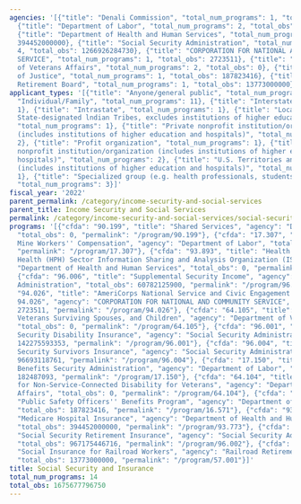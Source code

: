 ```yaml
---
agencies: '[{"title": "Denali Commission", "total_num_programs": 1, "total_obs": 0},
  {"title": "Department of Labor", "total_num_programs": 2, "total_obs": 335965093},
  {"title": "Department of Health and Human Services", "total_num_programs": 2, "total_obs":
  394452000000}, {"title": "Social Security Administration", "total_num_programs":
  4, "total_obs": 1266926284730}, {"title": "CORPORATION FOR NATIONAL AND COMMUNITY
  SERVICE", "total_num_programs": 1, "total_obs": 2723511}, {"title": "Department
  of Veterans Affairs", "total_num_programs": 2, "total_obs": 0}, {"title": "Department
  of Justice", "total_num_programs": 1, "total_obs": 187823416}, {"title": "Railroad
  Retirement Board", "total_num_programs": 1, "total_obs": 13773000000}]'
applicant_types: '[{"title": "Anyone/general public", "total_num_programs": 1}, {"title":
  "Individual/Family", "total_num_programs": 11}, {"title": "Interstate", "total_num_programs":
  1}, {"title": "Intrastate", "total_num_programs": 1}, {"title": "Local (includes
  State-designated lndian Tribes, excludes institutions of higher education and hospitals",
  "total_num_programs": 1}, {"title": "Private nonprofit institution/organization
  (includes institutions of higher education and hospitals)", "total_num_programs":
  2}, {"title": "Profit organization", "total_num_programs": 1}, {"title": "Public
  nonprofit institution/organization (includes institutions of higher education and
  hospitals)", "total_num_programs": 2}, {"title": "U.S. Territories and possessions
  (includes institutions of higher education and hospitals)", "total_num_programs":
  1}, {"title": "Specialized group (e.g. health professionals, students, veterans)",
  "total_num_programs": 3}]'
fiscal_year: '2022'
parent_permalink: /category/income-security-and-social-services
parent_title: Income Security and Social Services
permalink: /category/income-security-and-social-services/social-security-and-insurance
programs: '[{"cfda": "90.199", "title": "Shared Services", "agency": "Denali Commission",
  "total_obs": 0, "permalink": "/program/90.199"}, {"cfda": "17.307", "title": "Coal
  Mine Workers'' Compensation", "agency": "Department of Labor", "total_obs": 153478000,
  "permalink": "/program/17.307"}, {"cfda": "93.893", "title": "Health Care and Public
  Health (HPH) Sector Information Sharing and Analysis Organization (ISAO)", "agency":
  "Department of Health and Human Services", "total_obs": 0, "permalink": "/program/93.893"},
  {"cfda": "96.006", "title": "Supplemental Security Income", "agency": "Social Security
  Administration", "total_obs": 60782125900, "permalink": "/program/96.006"}, {"cfda":
  "94.026", "title": "AmeriCorps National Service and Civic Engagement Research Competition
  94.026", "agency": "CORPORATION FOR NATIONAL AND COMMUNITY SERVICE", "total_obs":
  2723511, "permalink": "/program/94.026"}, {"cfda": "64.105", "title": "Pension to
  Veterans Surviving Spouses, and Children", "agency": "Department of Veterans Affairs",
  "total_obs": 0, "permalink": "/program/64.105"}, {"cfda": "96.001", "title": "Social
  Security Disability Insurance", "agency": "Social Security Administration", "total_obs":
  142275593353, "permalink": "/program/96.001"}, {"cfda": "96.004", "title": "Social
  Security Survivors Insurance", "agency": "Social Security Administration", "total_obs":
  96693118761, "permalink": "/program/96.004"}, {"cfda": "17.150", "title": "Employee
  Benefits Security Administration", "agency": "Department of Labor", "total_obs":
  182487093, "permalink": "/program/17.150"}, {"cfda": "64.104", "title": "Pension
  for Non-Service-Connected Disability for Veterans", "agency": "Department of Veterans
  Affairs", "total_obs": 0, "permalink": "/program/64.104"}, {"cfda": "16.571", "title":
  "Public Safety Officers'' Benefits Program", "agency": "Department of Justice",
  "total_obs": 187823416, "permalink": "/program/16.571"}, {"cfda": "93.773", "title":
  "Medicare Hospital Insurance", "agency": "Department of Health and Human Services",
  "total_obs": 394452000000, "permalink": "/program/93.773"}, {"cfda": "96.002", "title":
  "Social Security Retirement Insurance", "agency": "Social Security Administration",
  "total_obs": 967175446716, "permalink": "/program/96.002"}, {"cfda": "57.001", "title":
  "Social Insurance for Railroad Workers", "agency": "Railroad Retirement Board",
  "total_obs": 13773000000, "permalink": "/program/57.001"}]'
title: Social Security and Insurance
total_num_programs: 14
total_obs: 1675677796750
---
```

